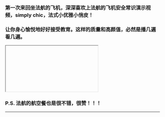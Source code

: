 <!-- 
.. link: 
.. description: 
.. tags: other
.. date: 2015/07/20 15:45:32
.. title: simply chic
.. slug: simply-chic
-->


### 第一次来回坐法航的飞机，深深喜欢上法航的飞机安全常识演示视频，simply chic，法式小优雅小俏皮！

### 让你身心愉悦地好好接受教育。这样的质量和高颜值，必然是播几遍看几遍。


<iframe  data-src="http://v.qq.com/iframe/player.html?vid=t0149b956nu;width=500;height=375;auto=0" allowfullscreen=""></iframe>


### P.S. 法航的航空餐也是很不错，很赞！！！

 * * *